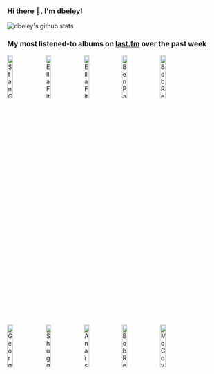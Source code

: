 ### Hi there 👋, I'm [dbeley](https://dbeley.ovh/en)!

![dbeley's github stats](https://github-readme-stats.vercel.app/api?username=dbeley)

### My most listened-to albums on [last.fm](https://www.last.fm/user/d_beley) over the past week

[<img src='https://lastfm.freetls.fastly.net/i/u/300x300/85be0b3d6ec6443dc471fe1bfb96ec5a.jpg' width='16%' alt='Stan Getz & The Oscar Peterson Trio - Stan Getz and the Oscar Peterson Trio'>](https://www.last.fm/music/stan%2bgetz%2b%2526%2bthe%2boscar%2bpeterson%2btrio/stan%2bgetz%2band%2bthe%2boscar%2bpeterson%2btrio)&nbsp;
[<img src='https://lastfm.freetls.fastly.net/i/u/300x300/2a455d3c94965f38fc1b898a27fc85ab.jpg' width='16%' alt='Ella Fitzgerald - Ella Fitzgerald Sings the Jerome Kern Songbook'>](https://www.last.fm/music/ella%2bfitzgerald/ella%2bfitzgerald%2bsings%2bthe%2bjerome%2bkern%2bsongbook)&nbsp;
[<img src='https://lastfm.freetls.fastly.net/i/u/300x300/6c2b367226baa31687fc54434a6e7818.jpg' width='16%' alt='Ella Fitzgerald - Ella Fitzgerald Sings the Rodgers and Hart Song Book'>](https://www.last.fm/music/ella%2bfitzgerald/ella%2bfitzgerald%2bsings%2bthe%2brodgers%2band%2bhart%2bsong%2bbook)&nbsp;
[<img src='https://lastfm.freetls.fastly.net/i/u/300x300/a53c581b122c5db40ab02cd8de1b4411.jpg' width='16%' alt='Ben Paterson - For Once in My Life'>](https://www.last.fm/music/ben%2bpaterson/for%2bonce%2bin%2bmy%2blife)&nbsp;
[<img src='https://lastfm.freetls.fastly.net/i/u/300x300/e02ae5b95c00077b7c79db96fe756450.jpg' width='16%' alt='Bob Reynolds - Guitar Band'>](https://www.last.fm/music/bob%2breynolds/guitar%2bband)&nbsp;
<br>
[<img src='https://lastfm.freetls.fastly.net/i/u/300x300/c106bba5f3952f1df3c0f74c22b1ac77.jpg' width='16%' alt='George Benson - Breezin'>](https://www.last.fm/music/george%2bbenson/breezin%2527)&nbsp;
[<img src='https://lastfm.freetls.fastly.net/i/u/300x300/87b352f89bf68757b0e741b6fb242024.jpg' width='16%' alt='Shuggie Otis - Freedom Flight'>](https://www.last.fm/music/shuggie%2botis/freedom%2bflight)&nbsp;
[<img src='https://lastfm.freetls.fastly.net/i/u/300x300/0f8319fbeca78d579d4c5321048a6d54.jpg' width='16%' alt='Anaïs Reno - At PizzaExpress Live - In London'>](https://www.last.fm/music/ana%25c3%25afs%2breno/at%2bpizzaexpress%2blive%2b-%2bin%2blondon)&nbsp;
[<img src='https://lastfm.freetls.fastly.net/i/u/300x300/2493fc8934da9338c8a8b7849e064f33.jpg' width='16%' alt='Bob Reynolds - Hindsight'>](https://www.last.fm/music/bob%2breynolds/hindsight)&nbsp;
[<img src='https://lastfm.freetls.fastly.net/i/u/300x300/6697c492cd254297ba2305935afc8619.jpg' width='16%' alt='McCoy Tyner - Fly With The Wind'>](https://www.last.fm/music/mccoy%2btyner/fly%2bwith%2bthe%2bwind)&nbsp;
<br>
